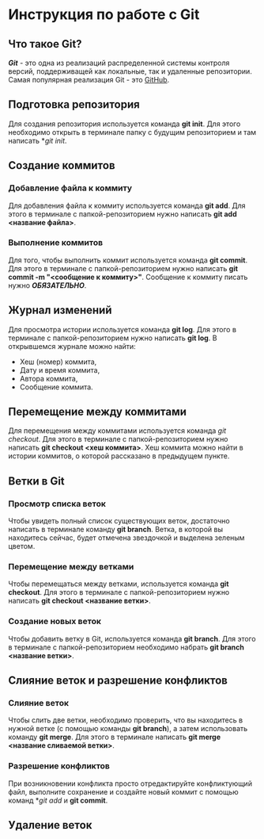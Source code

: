# Инструкция по работе с Git

## Что такое Git?

***Git*** - это одна из реализаций распределенной системы контроля версий, поддерживащей как локальные, так и удаленные репозитории. Самая популярная реализация Git - это [GitHub](https://github.com/).

## Подготовка репозитория

Для создания репозитория используется команда **git init**. Для этого необходимо открыть в терминале папку с будущим репозиторием и там написать **git init*.

## Создание коммитов

### Добавление файла к коммиту

Для добавления файла к коммиту используется команда **git add**. Для этого в терминале с папкой-репозиторием нужно написать **git add <название файла>**.

### Выполнение коммитов

Для того, чтобы выполнить коммит используется команда **git commit**. Для этого в терминале с папкой-репозиторием нужно написать **git commit -m "<сообщение к коммиту>"**. Сообщение к коммиту писать нужно ***ОБЯЗАТЕЛЬНО***.

## Журнал изменений

Для просмотра истории используется команда **git log**. Для этого в терминале с папкой-репозиторием нужно написать **git log**. В открывшемся журнале можно найти:
* Хеш (номер) коммита,
* Дату и время коммита,
* Автора коммита,
* Сообщение коммита.

## Перемещение между коммитами

Для перемещения между коммитами используется команда *git checkout*. Для этого в терминале с папкой-репозиторием нужно написать **git checkout <хеш коммита>**. Хеш коммита можно найти в истории коммитов, о которой рассказано в предыдущем пункте.

## Ветки в Git
### Просмотр списка веток
Чтобы увидеть полный список существующих веток, достаточно написать в терминале команду **git branch**. Ветка, в которой вы находитесь сейчас, будет отмечена звездочкой и выделена зеленым цветом.

### Перемещение между ветками

Чтобы перемещаться между ветками, используется команда **git checkout**. Для этого в терминале с папкой-репозиторием нужно написать **git checkout <название ветки>**.

### Создание новых веток
Чтобы добавить ветку в Git, используется команда **git branch**. Для этого в терминале с папкой-репозиторием необходимо набрать **git branch <название ветки>**.

## Слияние веток и разрешение конфликтов
### Слияние веток

Чтобы слить две ветки, необходимо проверить, что вы находитесь в нужной ветке (с помощью команды **git branch**), а затем использовать команду **git merge**. Для этого в терминале написать **git merge <название сливаемой ветки>**.

### Разрешение конфликтов
При возникновении конфликта просто отредактируйте конфликтующий файл, выполните сохранение и создайте новый коммит с помощью команд **git add* и **git commit**.

## Удаление веток
